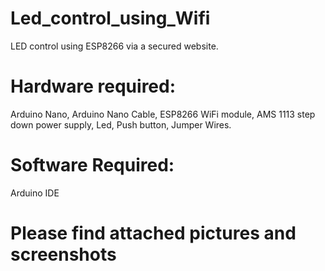 # Led_control_using_Wifi
LED control using ESP8266 via a secured website.

# Hardware required:
Arduino Nano, 
Arduino Nano Cable,
ESP8266 WiFi module,
AMS 1113 step down power supply,
Led,
Push button,
Jumper Wires.

# Software Required:
Arduino IDE

# Please find attached pictures and screenshots

